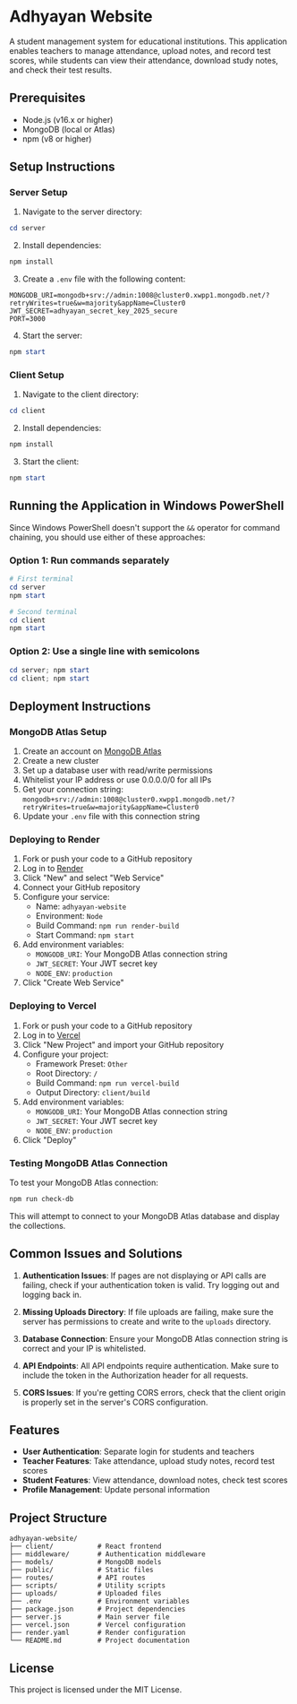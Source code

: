 # Adhyayan Website

A student management system for educational institutions. This application enables teachers to manage attendance, upload notes, and record test scores, while students can view their attendance, download study notes, and check their test results.

## Prerequisites

- Node.js (v16.x or higher)
- MongoDB (local or Atlas)
- npm (v8 or higher)

## Setup Instructions

### Server Setup

1. Navigate to the server directory:
```powershell
cd server
```

2. Install dependencies:
```powershell
npm install
```

3. Create a `.env` file with the following content:
```
MONGODB_URI=mongodb+srv://admin:1008@cluster0.xwpp1.mongodb.net/?retryWrites=true&w=majority&appName=Cluster0
JWT_SECRET=adhyayan_secret_key_2025_secure
PORT=3000
```

4. Start the server:
```powershell
npm start
```

### Client Setup

1. Navigate to the client directory:
```powershell
cd client
```

2. Install dependencies:
```powershell
npm install
```

3. Start the client:
```powershell
npm start
```

## Running the Application in Windows PowerShell

Since Windows PowerShell doesn't support the `&&` operator for command chaining, you should use either of these approaches:

### Option 1: Run commands separately
```powershell
# First terminal
cd server
npm start

# Second terminal
cd client
npm start
```

### Option 2: Use a single line with semicolons
```powershell
cd server; npm start
cd client; npm start
```

## Deployment Instructions

### MongoDB Atlas Setup

1. Create an account on [MongoDB Atlas](https://www.mongodb.com/cloud/atlas)
2. Create a new cluster
3. Set up a database user with read/write permissions
4. Whitelist your IP address or use 0.0.0.0/0 for all IPs
5. Get your connection string: `mongodb+srv://admin:1008@cluster0.xwpp1.mongodb.net/?retryWrites=true&w=majority&appName=Cluster0`
6. Update your `.env` file with this connection string

### Deploying to Render

1. Fork or push your code to a GitHub repository
2. Log in to [Render](https://render.com)
3. Click "New" and select "Web Service"
4. Connect your GitHub repository
5. Configure your service:
   - Name: `adhyayan-website`
   - Environment: `Node`
   - Build Command: `npm run render-build`
   - Start Command: `npm start`
6. Add environment variables:
   - `MONGODB_URI`: Your MongoDB Atlas connection string
   - `JWT_SECRET`: Your JWT secret key
   - `NODE_ENV`: `production`
7. Click "Create Web Service"

### Deploying to Vercel

1. Fork or push your code to a GitHub repository
2. Log in to [Vercel](https://vercel.com)
3. Click "New Project" and import your GitHub repository
4. Configure your project:
   - Framework Preset: `Other`
   - Root Directory: `/`
   - Build Command: `npm run vercel-build`
   - Output Directory: `client/build`
5. Add environment variables:
   - `MONGODB_URI`: Your MongoDB Atlas connection string
   - `JWT_SECRET`: Your JWT secret key
   - `NODE_ENV`: `production`
6. Click "Deploy"

### Testing MongoDB Atlas Connection

To test your MongoDB Atlas connection:

```bash
npm run check-db
```

This will attempt to connect to your MongoDB Atlas database and display the collections.

## Common Issues and Solutions

1. **Authentication Issues**: If pages are not displaying or API calls are failing, check if your authentication token is valid. Try logging out and logging back in.

2. **Missing Uploads Directory**: If file uploads are failing, make sure the server has permissions to create and write to the `uploads` directory.

3. **Database Connection**: Ensure your MongoDB Atlas connection string is correct and your IP is whitelisted.

4. **API Endpoints**: All API endpoints require authentication. Make sure to include the token in the Authorization header for all requests.

5. **CORS Issues**: If you're getting CORS errors, check that the client origin is properly set in the server's CORS configuration.

## Features

- **User Authentication**: Separate login for students and teachers
- **Teacher Features**: Take attendance, upload study notes, record test scores
- **Student Features**: View attendance, download notes, check test scores
- **Profile Management**: Update personal information

## Project Structure

```
adhyayan-website/
├── client/           # React frontend
├── middleware/       # Authentication middleware
├── models/           # MongoDB models
├── public/           # Static files
├── routes/           # API routes
├── scripts/          # Utility scripts
├── uploads/          # Uploaded files
├── .env              # Environment variables
├── package.json      # Project dependencies
├── server.js         # Main server file
├── vercel.json       # Vercel configuration
├── render.yaml       # Render configuration
└── README.md         # Project documentation
```

## License

This project is licensed under the MIT License. 